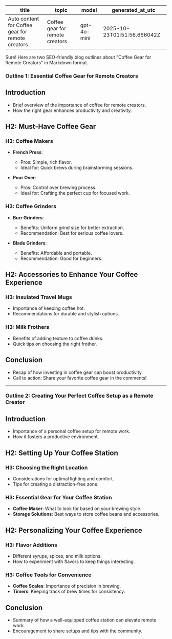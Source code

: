 | title | topic | model | generated_at_utc |
|---|---|---|---|
| Auto content for Coffee gear for remote creators | Coffee gear for remote creators | gpt-4o-mini | 2025-10-23T01:51:56.666042Z |

Sure! Here are two SEO-friendly blog outlines about "Coffee Gear for Remote Creators" in Markdown format.

### Outline 1: Essential Coffee Gear for Remote Creators

## Introduction
- Brief overview of the importance of coffee for remote creators.
- How the right gear enhances productivity and creativity.

## H2: Must-Have Coffee Gear

### H3: Coffee Makers
- **French Press**: 
  - Pros: Simple, rich flavor.
  - Ideal for: Quick brews during brainstorming sessions.
  
- **Pour Over**: 
  - Pros: Control over brewing process.
  - Ideal for: Crafting the perfect cup for focused work.

### H3: Coffee Grinders
- **Burr Grinders**: 
  - Benefits: Uniform grind size for better extraction.
  - Recommendation: Best for serious coffee lovers.

- **Blade Grinders**: 
  - Benefits: Affordable and portable.
  - Recommendation: Good for beginners.

## H2: Accessories to Enhance Your Coffee Experience

### H3: Insulated Travel Mugs
- Importance of keeping coffee hot.
- Recommendations for durable and stylish options.

### H3: Milk Frothers
- Benefits of adding texture to coffee drinks.
- Quick tips on choosing the right frother.

## Conclusion
- Recap of how investing in coffee gear can boost productivity.
- Call to action: Share your favorite coffee gear in the comments!

---

### Outline 2: Creating Your Perfect Coffee Setup as a Remote Creator

## Introduction
- Importance of a personal coffee setup for remote work.
- How it fosters a productive environment.

## H2: Setting Up Your Coffee Station

### H3: Choosing the Right Location
- Considerations for optimal lighting and comfort.
- Tips for creating a distraction-free zone.

### H3: Essential Gear for Your Coffee Station
- **Coffee Maker**: What to look for based on your brewing style.
- **Storage Solutions**: Best ways to store coffee beans and accessories.

## H2: Personalizing Your Coffee Experience

### H3: Flavor Additions
- Different syrups, spices, and milk options.
- How to experiment with flavors to keep things interesting.

### H3: Coffee Tools for Convenience
- **Coffee Scales**: Importance of precision in brewing.
- **Timers**: Keeping track of brew times for consistency.

## Conclusion
- Summary of how a well-equipped coffee station can elevate remote work.
- Encouragement to share setups and tips with the community.